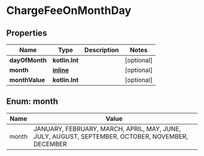 
# ChargeFeeOnMonthDay

## Properties
| Name | Type | Description | Notes |
| ------------ | ------------- | ------------- | ------------- |
| **dayOfMonth** | **kotlin.Int** |  |  [optional] |
| **month** | [**inline**](#Month) |  |  [optional] |
| **monthValue** | **kotlin.Int** |  |  [optional] |


<a id="Month"></a>
## Enum: month
| Name | Value |
| ---- | ----- |
| month | JANUARY, FEBRUARY, MARCH, APRIL, MAY, JUNE, JULY, AUGUST, SEPTEMBER, OCTOBER, NOVEMBER, DECEMBER |



